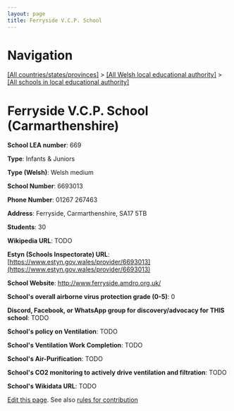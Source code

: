 ```yaml
---
layout: page
title: Ferryside V.C.P. School
---
```

# Navigation

[[All countries/states/provinces]](../../..) > [[All Welsh local educational authority]](../..) > [[All schools in local educational authority]](..)

# Ferryside V.C.P. School (Carmarthenshire)

**School LEA number**: 669

**Type**: Infants & Juniors

**Type (Welsh)**: Welsh medium

**School Number**: 6693013

**Phone Number**: 01267 267463

**Address**: Ferryside, Carmarthenshire, SA17 5TB

**Students**: 30

**Wikipedia URL**: TODO

**Estyn (Schools Inspectorate) URL**: [https://www.estyn.gov.wales/provider/6693013](https://www.estyn.gov.wales/provider/6693013)

**School Website**: http://www.ferryside.amdro.org.uk/

**School's overall airborne virus protection grade (0-5)**: 0

**Discord, Facebook, or WhatsApp group for discovery/advocacy for THIS school**: TODO

**School's policy on Ventilation**: TODO

**School's Ventilation Work Completion**: TODO

**School's Air-Purification**: TODO

**School's CO2 monitoring to actively drive ventilation and filtration**: TODO

**School's Wikidata URL**: TODO




[Edit this page](https://github.com/VentilationProject/Wales/edit/prif/./Carmarthenshire/Ferryside_V.C.P._School.md). See also [rules for contribution](../../../contribution-rules/)